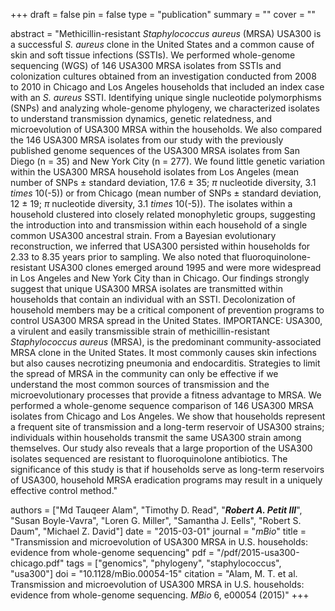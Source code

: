 +++
draft = false
pin = false
type = "publication"
summary = ""
cover = ""

abstract = "Methicillin-resistant *Staphylococcus aureus* (MRSA) USA300 is a successful *S. aureus* clone in the United States and a common cause of skin and soft tissue infections (SSTIs). We performed whole-genome sequencing (WGS) of 146 USA300 MRSA isolates from SSTIs and colonization cultures obtained from an investigation conducted from 2008 to 2010 in Chicago and Los Angeles households that included an index case with an *S. aureus* SSTI. Identifying unique single nucleotide polymorphisms (SNPs) and analyzing whole-genome phylogeny, we characterized isolates to understand transmission dynamics, genetic relatedness, and microevolution of USA300 MRSA within the households. We also compared the 146 USA300 MRSA isolates from our study with the previously published genome sequences of the USA300 MRSA isolates from San Diego (n = 35) and New York City (n = 277). We found little genetic variation within the USA300 MRSA household isolates from Los Angeles (mean number of SNPs $±$ standard deviation, 17.6 $±$ 35; $π$ nucleotide diversity, 3.1 $times$ 10(-5)) or from Chicago (mean number of SNPs $±$ standard deviation, 12 $±$ 19; $π$ nucleotide diversity, 3.1 $times$ 10(-5)). The isolates within a household clustered into closely related monophyletic groups, suggesting the introduction into and transmission within each household of a single common USA300 ancestral strain. From a Bayesian evolutionary reconstruction, we inferred that USA300 persisted within households for 2.33 to 8.35 years prior to sampling. We also noted that fluoroquinolone-resistant USA300 clones emerged around 1995 and were more widespread in Los Angeles and New York City than in Chicago. Our findings strongly suggest that unique USA300 MRSA isolates are transmitted within households that contain an individual with an SSTI. Decolonization of household members may be a critical component of prevention programs to control USA300 MRSA spread in the United States. IMPORTANCE: USA300, a virulent and easily transmissible strain of methicillin-resistant *Staphylococcus aureus* (MRSA), is the predominant community-associated MRSA clone in the United States. It most commonly causes skin infections but also causes necrotizing pneumonia and endocarditis. Strategies to limit the spread of MRSA in the community can only be effective if we understand the most common sources of transmission and the microevolutionary processes that provide a fitness advantage to MRSA. We performed a whole-genome sequence comparison of 146 USA300 MRSA isolates from Chicago and Los Angeles. We show that households represent a frequent site of transmission and a long-term reservoir of USA300 strains; individuals within households transmit the same USA300 strain among themselves. Our study also reveals that a large proportion of the USA300 isolates sequenced are resistant to fluoroquinolone antibiotics. The significance of this study is that if households serve as long-term reservoirs of USA300, household MRSA eradication programs may result in a uniquely effective control method."

authors = ["Md Tauqeer Alam", "Timothy D. Read", "***Robert A. Petit III***", "Susan Boyle-Vavra", "Loren G. Miller", "Samantha J. Eells", "Robert S. Daum", "Michael Z. David"]
date = "2015-03-01"
journal = "*mBio*"
title = "Transmission and microevolution of USA300 MRSA in U.S. households: evidence from whole-genome sequencing"
pdf = "/pdf/2015-usa300-chicago.pdf"
tags = ["genomics", "phylogeny", "staphylococcus", "usa300"]
doi = "10.1128/mBio.00054-15"
citation = "Alam, M. T. et al. Transmission and microevolution of USA300 MRSA in U.S. households: evidence from whole-genome sequencing. *MBio* 6, e00054 (2015)"
+++
